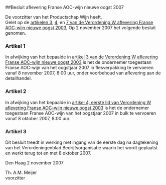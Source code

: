 <meta http-equiv='Content-Type' content='text/html; charset=utf-8' />

##Besluit aflevering Franse AOC-wijn nieuwe oogst 2007

De voorzitter van het Productschap Wijn heeft,  
Gelet op de [artikelen 3](../../../../../../../../../pbo/verordening/w/aflevering/franse/aoc-wijn/nieuwe/oogst/2003/BWBR0015169/README.md), [4](../../../../../../../../../pbo/verordening/w/aflevering/franse/aoc-wijn/nieuwe/oogst/2003/BWBR0015169/README.md), en [7 van de Verordening W aflevering Franse AOC-wijn nieuwe oogst 2003](../../../../../../../../../pbo/verordening/w/aflevering/franse/aoc-wijn/nieuwe/oogst/2003/BWBR0015169/README.md),
Op 2 november 2007 het volgende besluit genomen.    

### Artikel  1  

In afwijking van het bepaalde in [artikel 3 van de Verordening W aflevering Franse AOC-wijn nieuwe oogst 2003](../../../../../../../../../pbo/verordening/w/aflevering/franse/aoc-wijn/nieuwe/oogst/2003/BWBR0015169/README.md) is het de ondernemer toegestaan Franse AOC-wijn van het oogstjaar 2007 in flesverpakking te vervoeren vanaf 8 november 2007, 8:00 uur, onder voorbehoud van aflevering aan de detailhandel.  

### Artikel  2  

In afwijking van het bepaalde in [artikel 4, eerste lid van Verordening W aflevering Franse AOC-wijn nieuwe oogst 2003](../../../../../../../../../pbo/verordening/w/aflevering/franse/aoc-wijn/nieuwe/oogst/2003/BWBR0015169/README.md) is het de ondernemer toegestaan Franse AOC-wijn van het oogstjaar 2007 in bulk te vervoeren vanaf 8 oktober 2007, 8:00 uur.  

### Artikel  3  

Dit besluit treedt in werking met ingang van de eerste dag na dagtekening van het Verordeningenblad Bedrijfsorganisatie waarin het wordt geplaatst en werkt terug tot en met 8 oktober 2007.  

Den Haag 
2 november 2007   

Th. A.M. Meijer  
voorzitter    
